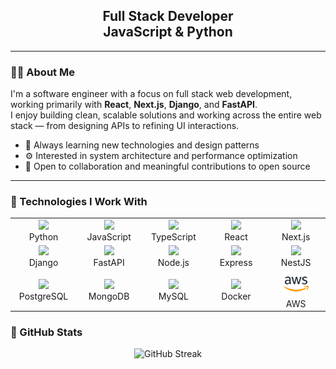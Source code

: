 
<h2 align="center">Full Stack Developer<br>JavaScript & Python</h2>

---

### 👨‍💻 About Me

I'm a software engineer with a focus on full stack web development, working primarily with **React**, **Next.js**, **Django**, and **FastAPI**.  
I enjoy building clean, scalable solutions and working across the entire web stack — from designing APIs to refining UI interactions.

- 🧠 Always learning new technologies and design patterns
- ⚙️ Interested in system architecture and performance optimization
- 🌱 Open to collaboration and meaningful contributions to open source

---


### 🧰 Technologies I Work With

<div align="center">

<table>
  <tr>
    <td align="center" width="100">
      <img src="https://cdn.jsdelivr.net/gh/devicons/devicon/icons/python/python-original.svg" width="40" /><br/>Python
    </td>
    <td align="center" width="100">
      <img src="https://cdn.jsdelivr.net/gh/devicons/devicon/icons/javascript/javascript-original.svg" width="40" /><br/>JavaScript
    </td>
    <td align="center" width="100">
      <img src="https://cdn.jsdelivr.net/gh/devicons/devicon/icons/typescript/typescript-original.svg" width="40" /><br/>TypeScript
    </td>
    <td align="center" width="100">
      <img src="https://cdn.jsdelivr.net/gh/devicons/devicon/icons/react/react-original.svg" width="40" /><br/>React
    </td>
    <td align="center" width="100">
      <img src="https://cdn.jsdelivr.net/gh/devicons/devicon/icons/nextjs/nextjs-line.svg" width="40" /><br/>Next.js
    </td>
  </tr>
  <tr>
    <td align="center">
      <img src="https://cdn.jsdelivr.net/gh/devicons/devicon/icons/django/django-plain.svg" width="40" /><br/>Django
    </td>
    <td align="center">
      <img src="https://cdn.jsdelivr.net/gh/devicons/devicon/icons/fastapi/fastapi-original.svg" width="40" /><br/>FastAPI
    </td>
    <td align="center">
      <img src="https://cdn.jsdelivr.net/gh/devicons/devicon/icons/nodejs/nodejs-original.svg" width="40" /><br/>Node.js
    </td>
    <td align="center">
      <img src="https://cdn.jsdelivr.net/gh/devicons/devicon/icons/express/express-original.svg" width="40" /><br/>Express
    </td>
    <td align="center">
      <img src="https://nestjs.com/img/logo-small.svg" width="40" /><br/>NestJS
    </td>
  </tr>
  <tr>
    <td align="center">
      <img src="https://cdn.jsdelivr.net/gh/devicons/devicon/icons/postgresql/postgresql-original.svg" width="40" /><br/>PostgreSQL
    </td>
    <td align="center">
      <img src="https://cdn.jsdelivr.net/gh/devicons/devicon/icons/mongodb/mongodb-original.svg" width="40" /><br/>MongoDB
    </td>
    <td align="center">
      <img src="https://cdn.jsdelivr.net/gh/devicons/devicon/icons/mysql/mysql-original.svg" width="40" /><br/>MySQL
    </td>
    <td align="center">
      <img src="https://cdn.jsdelivr.net/gh/devicons/devicon/icons/docker/docker-original.svg" width="40" /><br/>Docker
    </td>
    <td align="center">
      <img src="https://raw.githubusercontent.com/devicons/devicon/master/icons/amazonwebservices/amazonwebservices-original-wordmark.svg" width="40" /><br/>AWS
    </td>
  </tr>
</table>

</div>


### 📂 GitHub Stats

<p align="center">
  <img src="https://github-readme-streak-stats.herokuapp.com/?user=wrkvoid&theme=onedark" alt="GitHub Streak" />
</p>


